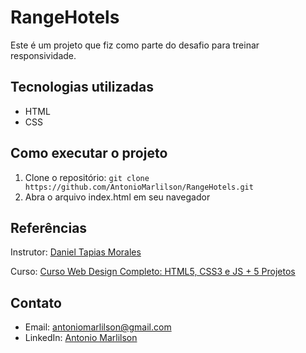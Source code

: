 # RangeHotels

Este é um projeto que fiz como parte do desafio para treinar responsividade.

## Tecnologias utilizadas

- HTML
- CSS

## Como executar o projeto

1. Clone o repositório: `git clone https://github.com/AntonioMarlilson/RangeHotels.git`
2. Abra o arquivo index.html em seu navegador

## Referências
Instrutor: [Daniel Tapias Morales](https://www.udemy.com/user/daniel-tapias-morales/)

Curso: [Curso Web Design Completo: HTML5, CSS3 e JS + 5 Projetos](https://www.udemy.com/share/101sRi3@9spkiOtX2bdimZr-zsCsjr-F5F2fIlZndDfP-_y7Q9QST5umcTJaCMofdJsOLZIEbw==/)

## Contato

- Email: antoniomarlilson@gmail.com
- LinkedIn: [Antonio Marlilson](https://www.linkedin.com/in/antonio-marlilson-9aab2a219/)

